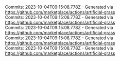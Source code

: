 Commits: 2023-10-04T09:15:08.778Z - Generated via https://github.com/marketplace/actions/artificial-grass
<br>
Commits: 2023-10-04T09:15:08.778Z - Generated via https://github.com/marketplace/actions/artificial-grass
<br>
Commits: 2023-10-04T09:15:08.778Z - Generated via https://github.com/marketplace/actions/artificial-grass
<br>
Commits: 2023-10-04T09:15:08.778Z - Generated via https://github.com/marketplace/actions/artificial-grass
<br>
Commits: 2023-10-04T09:15:08.778Z - Generated via https://github.com/marketplace/actions/artificial-grass
<br>
